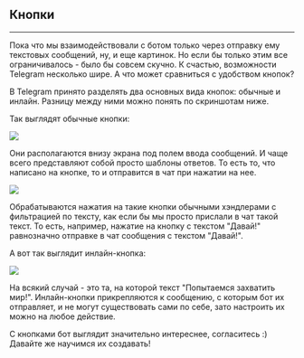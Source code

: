 ## Кнопки
------

Пока что мы взаимодействовали с ботом только через отправку ему текстовых сообщений, ну, и еще картинок. Но если бы только этим все ограничивалось - было бы совсем скучно. К счастью, возможности Telegram несколько шире. А что может сравниться с удобством кнопок?

В Telegram принято разделять два основных вида кнопок: обычные и инлайн. Разницу между ними можно понять по скриншотам ниже.

Так выглядят обычные кнопки:

![](https://ucarecdn.com/198b7dfc-2b0f-4a78-89d5-6f4f5b3f2706/-/crop/589x180/0,0/-/preview/-/enhance/78/)

Они располагаются внизу экрана под полем ввода сообщений. И чаще всего представляют собой просто шаблоны ответов. То есть то, что написано на кнопке, то и отправится в чат при нажатии на нее.

![](https://ucarecdn.com/9b269edc-94f8-4a38-a5cb-3555eb019479/)

Обрабатываются нажатия на такие кнопки обычными хэндлерами с фильтрацией по тексту, как если бы мы просто прислали в чат такой текст. То есть, например, нажатие на кнопку с текстом "Давай!" равнозначно отправке в чат сообщения с текстом "Давай!".

А вот так выглядит инлайн-кнопка:

![](https://ucarecdn.com/bb62243a-b118-4fbb-8ad7-d1375f07f406/-/preview/-/enhance/85/)

На всякий случай - это та, на которой текст "Попытаемся захватить мир!". Инлайн-кнопки прикрепляются к сообщению, с которым бот их отправляет, и не могут существовать сами по себе, зато настроить их можно на любое действие.

С кнопками бот выглядит значительно интереснее, согласитесь :) Давайте же научимся их создавать!
